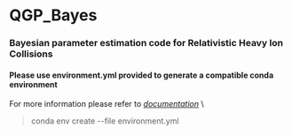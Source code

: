 # QGP_Bayes
### Bayesian parameter estimation code for Relativistic Heavy Ion Collisions

#### Please use environment.yml provided to generate a compatible conda environment
For more information please refer to *[documentation](https://docs.conda.io/projects/conda/en/latest/user-guide/tasks/manage-environments.html)* \
>conda env create --file environment.yml
